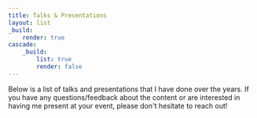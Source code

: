 ```yaml
---
title: Talks & Presentations
layout: list
_build:
    render: true
cascade:
    _build:
        list: true
        render: false
---
```


Below is a list of talks and presentations that I have done over the years. If you have any questions/feedback about the content or are interested in having me present at your event, please don't hesitate to reach out!
